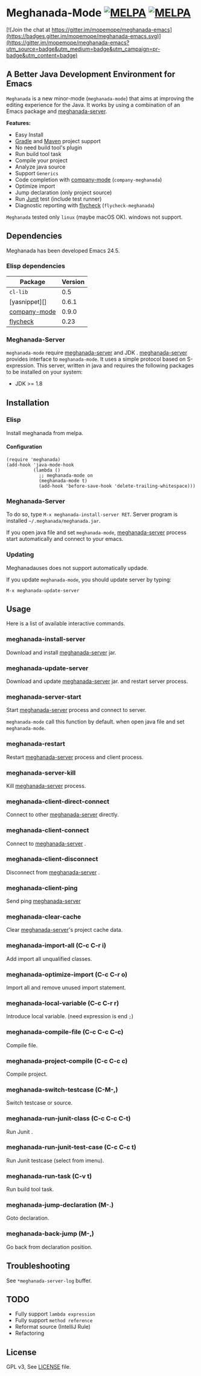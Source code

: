 # Meghanada-Mode [![MELPA](https://melpa.org/packages/meghanada-badge.svg)](https://melpa.org/#/meghanada) [![MELPA](http://melpa-stable.milkbox.net/packages/meghanada-badge.svg)](http://melpa-stable.milkbox.net/#/meghanada)

[![Join the chat at https://gitter.im/mopemope/meghanada-emacs](https://badges.gitter.im/mopemope/meghanada-emacs.svg)](https://gitter.im/mopemope/meghanada-emacs?utm_source=badge&utm_medium=badge&utm_campaign=pr-badge&utm_content=badge)

## A Better Java Development Environment for Emacs

`Meghanada` is a new minor-mode (`meghanada-mode`) that aims at improving the editing
experience for the Java. It works by using a combination of an Emacs
package and [meghanada-server][].

**Features:**

* Easy Install
* [Gradle][] and [Maven][] project support
* No need build tool's plugin
* Run build tool task
* Compile your project
* Analyze java source
* Support `Generics`
* Code completion with [company-mode][] (`company-meghanada`)
* Optimize import
* Jump declaration (only project source)
* Run [Junit][] test (include test runner)
* Diagnostic reporting with [flycheck][] (`flycheck-meghanada`)

`Meghanada` tested only `linux` (maybe macOS OK). windows not support.

## Dependencies

Meghanada has been developed Emacs 24.5.

### Elisp dependencies

| Package              | Version                           |
| -------------------- | --------------------------------- |
| `cl-lib`             | 0.5                               |
| [yasnippet][]        | 0.6.1                             |
| [company-mode][]     | 0.9.0                             |
| [flycheck][]         | 0.23                              |

### Meghanada-Server

`meghanada-mode` require [meghanada-server][] and JDK .
[meghanada-server][] provides interface to `meghanada-mode`. It uses a simple protocol
based on S-expression. This server, written in java and requires the following
packages to be installed on your system:

* JDK >= 1.8

## Installation

### Elisp

Install meghanada from melpa.

#### Configuration

```
(require 'meghanada)
(add-hook 'java-mode-hook
          (lambda ()
            ;; meghanada-mode on
            (meghanada-mode t)
            (add-hook 'before-save-hook 'delete-trailing-whitespace)))
```

### Meghanada-Server

To do so, type `M-x meghanada-install-server RET`. Server program is installed `~/.meghanada/meghanada.jar`.

If you open java file and set `meghanada-mode`, [meghanada-server][] process start automatically and connect to your emacs.

### Updating

Meghanadauses does not support automatically updade.

If you update `meghanada-mode`, you should update server by typing:

```
M-x meghanada-update-server
```

## Usage

Here is a list of available interactive commands.

### meghanada-install-server

Download and install [meghanada-server] jar.

### meghanada-update-server

Download and update [meghanada-server] jar. and restart server process.

### meghanada-server-start

Start [meghanada-server][] process and connect to server.

`meghanada-mode` call this function by default. when open java file and set `meghanada-mode`.

### meghanada-restart

Restart [meghanada-server][] process and client process.

### meghanada-server-kill

Kill [meghanada-server][] process.

### meghanada-client-direct-connect

Connect to other [meghanada-server][] directly.

### meghanada-client-connect

Connect to [meghanada-server][] .

### meghanada-client-disconnect

Disconnect from [meghanada-server][] .

### meghanada-client-ping

Send ping [meghanada-server][]

### meghanada-clear-cache

Clear [meghanada-server][]'s project cache data.

### meghanada-import-all (C-c C-r i)

Add import all unqualified classes.

### meghanada-optimize-import (C-c C-r o)

Import all and remove unused import statement.

### meghanada-local-variable (C-c C-r r)

Introduce local variable. (need expression is end `;`)


### meghanada-compile-file (C-c C-c C-c)

Compile file.

### meghanada-project-compile (C-c C-c c)

Compile project.

### meghanada-switch-testcase (C-M-,)

Switch testcase or source.

### meghanada-run-junit-class (C-c C-c C-t)

Run Junit .

### meghanada-run-junit-test-case (C-c C-c t)

Run Junit testcase (select from imenu).

### meghanada-run-task (C-v t)

Run build tool task.

### meghanada-jump-declaration (M-.)

Goto declaration.

### meghanada-back-jump (M-,)

Go back from declaration position.


## Troubleshooting

See `*meghanada-server-log` buffer.

## TODO

* Fully support `lambda expression`
* Fully support `method reference`
* Reformat source (IntelliJ Rule)
* Refactoring

## License

GPL v3, See [LICENSE](LICENSE) file.


[meghanada-server]: https://github.com/mopemope/meghanada-server
[Maven]: http://maven.apache.org/
[Gradle]: https://gradle.org
[company-mode]: http://company-mode.github.io/
[flycheck]: http://flycheck.org
[Junit]: http://www.junit.org/
